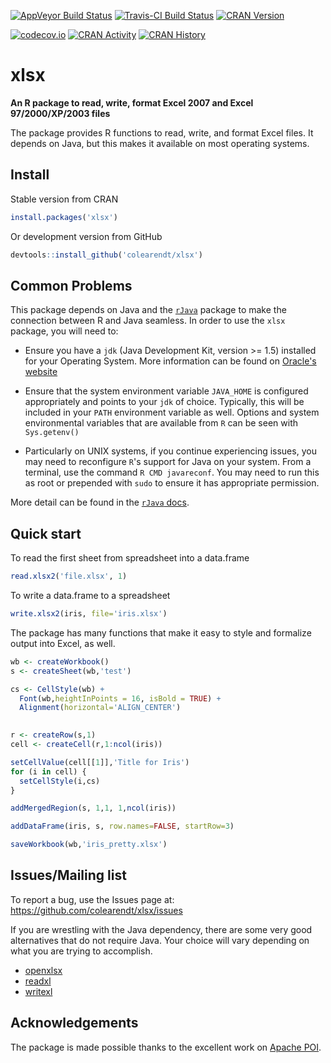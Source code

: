 [![AppVeyor Build Status](https://ci.appveyor.com/api/projects/status/github/colearendt/xlsx?branch=master&svg=true)](https://ci.appveyor.com/project/colearendt/xlsx)
[![Travis-CI Build Status](https://travis-ci.org/colearendt/xlsx.svg?branch=master)](https://travis-ci.org/colearendt/xlsx)
[![CRAN Version](http://www.r-pkg.org/badges/version-last-release/xlsx)](https://cran.r-project.org/web/packages/xlsx/index.html)

[![codecov.io](https://codecov.io/github/colearendt/xlsx/coverage.svg?branch=master)](https://codecov.io/github/colearendt/xlsx?branch=master)
[![CRAN Activity](http://cranlogs.r-pkg.org/badges/xlsx)](https://cran.r-project.org/web/packages/xlsx/index.html)
[![CRAN History](http://cranlogs.r-pkg.org/badges/grand-total/xlsx)](https://cran.r-project.org/web/packages/xlsx/index.html)

xlsx
========

**An R package to read, write, format Excel 2007 and Excel 97/2000/XP/2003 files**

The package provides R functions to read, write, and format Excel files.  It depends 
on Java, but this makes it available on most operating systems. 

## Install

Stable version from CRAN

```r
install.packages('xlsx')
```

Or development version from GitHub

```r
devtools::install_github('colearendt/xlsx')
```

## Common Problems

This package depends on Java and the [`rJava`](https://www.rforge.net/rJava/) package to make the connection between R and Java seamless.  In order to use the `xlsx` package, you will need to:

- Ensure you have a `jdk` (Java Development Kit, version >= 1.5) installed for your Operating System.  More information can be found on [Oracle's website](http://www.oracle.com/technetwork/java/javase/downloads/index.html)

- Ensure that the system environment variable `JAVA_HOME` is configured appropriately and points to your `jdk` of choice.  Typically, this will be included in your `PATH` environment variable as well.  Options and system environmental variables that are available from `R` can be seen with `Sys.getenv()`

- Particularly on UNIX systems, if you continue experiencing issues, you may need to reconfigure `R`'s support for Java on your system.  From a terminal, use the command `R CMD javareconf`.  You may need to run this as root or prepended with `sudo` to ensure it has appropriate permission.

More detail can be found in the [`rJava` docs](https://www.rforge.net/rJava/).

## Quick start

To read the first sheet from spreadsheet into a data.frame 

```r
read.xlsx2('file.xlsx', 1)
```
To write a data.frame to a spreadsheet 
```r
write.xlsx2(iris, file='iris.xlsx')
```

The package has many functions that make it easy to style and
formalize output into Excel, as well.

```r
wb <- createWorkbook()
s <- createSheet(wb,'test')

cs <- CellStyle(wb) + 
  Font(wb,heightInPoints = 16, isBold = TRUE) +
  Alignment(horizontal='ALIGN_CENTER')
  

r <- createRow(s,1)
cell <- createCell(r,1:ncol(iris))

setCellValue(cell[[1]],'Title for Iris')
for (i in cell) {
  setCellStyle(i,cs)
}

addMergedRegion(s, 1,1, 1,ncol(iris))

addDataFrame(iris, s, row.names=FALSE, startRow=3)

saveWorkbook(wb,'iris_pretty.xlsx')
```

## Issues/Mailing list

To report a bug, use the Issues page at: https://github.com/colearendt/xlsx/issues

If you are wrestling with the Java dependency, there are some very good
alternatives that do not require Java. Your choice will vary depending on what
you are trying to accomplish.

- [openxlsx](https://github.com/awalker89/openxlsx)
- [readxl](https://readxl.tidyverse.org/)
- [writexl](https://docs.ropensci.org/writexl/)

## Acknowledgements

The package is made possible thanks to the excellent
work on [Apache POI](https://poi.apache.org/spreadsheet/index.html).
